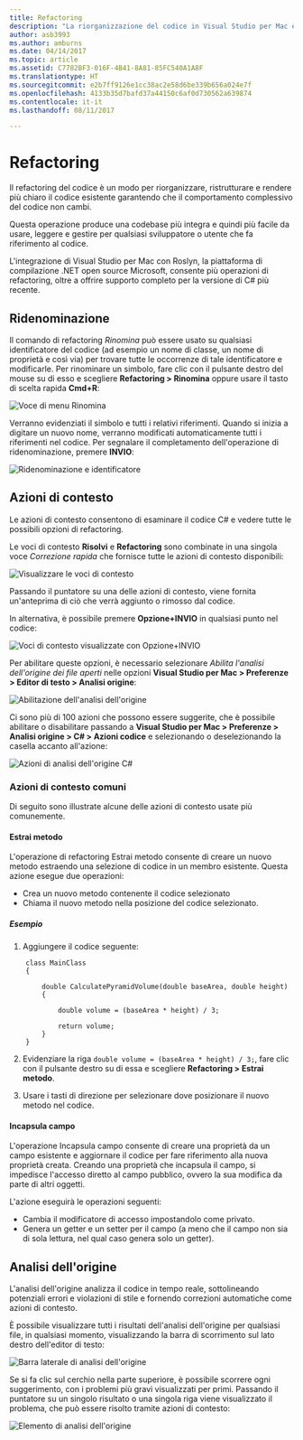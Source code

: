 ```yaml
---
title: Refactoring
description: "La riorganizzazione del codice in Visual Studio per Mac è stata semplificata grazie all'analisi dell'origine."
author: asb3993
ms.author: amburns
ms.date: 04/14/2017
ms.topic: article
ms.assetid: C7782BF3-016F-4B41-8A81-85FC540A1A8F
ms.translationtype: HT
ms.sourcegitcommit: e2b7ff9126e1cc38ac2e58d6be339b656a024e7f
ms.openlocfilehash: 4133b35d7bafd37a44150c6af0d730562a639874
ms.contentlocale: it-it
ms.lasthandoff: 08/11/2017

---
```


# <a name="refactoring"></a>Refactoring

Il refactoring del codice è un modo per riorganizzare, ristrutturare e rendere più chiaro il codice esistente garantendo che il comportamento complessivo del codice non cambi.

Questa operazione produce una codebase più integra e quindi più facile da usare, leggere e gestire per qualsiasi sviluppatore o utente che fa riferimento al codice.

L'integrazione di Visual Studio per Mac con Roslyn, la piattaforma di compilazione .NET open source Microsoft, consente più operazioni di refactoring, oltre a offrire supporto completo per la versione di C# più recente.

## <a name="renaming"></a>Ridenominazione 

Il comando di refactoring *Rinomina* può essere usato su qualsiasi identificatore del codice (ad esempio un nome di classe, un nome di proprietà e così via) per trovare tutte le occorrenze di tale identificatore e modificarle. Per rinominare un simbolo, fare clic con il pulsante destro del mouse su di esso e scegliere **Refactoring > Rinomina** oppure usare il tasto di scelta rapida **Cmd+R**:

![Voce di menu Rinomina](media/refactoring-renaming1.png)

Verranno evidenziati il simbolo e tutti i relativi riferimenti. Quando si inizia a digitare un nuovo nome, verranno modificati automaticamente tutti i riferimenti nel codice. Per segnalare il completamento dell'operazione di ridenominazione, premere **INVIO**:

 ![Ridenominazione e identificatore](media/refactoring-renaming2.png)

## <a name="context-actions"></a>Azioni di contesto

Le azioni di contesto consentono di esaminare il codice C# e vedere tutte le possibili opzioni di refactoring. 

Le voci di contesto **Risolvi** e **Refactoring** sono combinate in una singola voce *Correzione rapida* che fornisce tutte le azioni di contesto disponibili:

![Visualizzare le voci di contesto](media/refactoring-context-action.png)

Passando il puntatore su una delle azioni di contesto, viene fornita un'anteprima di ciò che verrà aggiunto o rimosso dal codice.

In alternativa, è possibile premere **Opzione+INVIO** in qualsiasi punto nel codice:

![Voci di contesto visualizzate con Opzione+INVIO](media/refactoring-image2a.png)

Per abilitare queste opzioni, è necessario selezionare *Abilita l'analisi dell'origine dei file aperti* nelle opzioni **Visual Studio per Mac > Preferenze > Editor di testo > Analisi origine**:

 ![Abilitazione dell'analisi dell'origine](media/refactoring-options.png)

Ci sono più di 100 azioni che possono essere suggerite, che è possibile abilitare o disabilitare passando a **Visual Studio per Mac > Preferenze > Analisi origine > C# > Azioni codice** e selezionando o deselezionando la casella accanto all'azione:

 ![Azioni di analisi dell'origine C#](media/refactoring-image3a.png)

### <a name="common-context-actions"></a>Azioni di contesto comuni

Di seguito sono illustrate alcune delle azioni di contesto usate più comunemente.

#### <a name="extract-method"></a>Estrai metodo

L'operazione di refactoring Estrai metodo consente di creare un nuovo metodo estraendo una selezione di codice in un membro esistente. Questa azione esegue due operazioni:

* Crea un nuovo metodo contenente il codice selezionato
* Chiama il nuovo metodo nella posizione del codice selezionato.

##### <a name="example"></a>Esempio

1. Aggiungere il codice seguente:

```
    class MainClass
    {

        double CalculatePyramidVolume(double baseArea, double height)
        {

            double volume = (baseArea * height) / 3;

            return volume;
        }
    }
```

2. Evidenziare la riga `double volume = (baseArea * height) / 3;`, fare clic con il pulsante destro su di essa e scegliere **Refactoring > Estrai metodo**.

3. Usare i tasti di direzione per selezionare dove posizionare il nuovo metodo nel codice.


#### <a name="encapsulate-field"></a>Incapsula campo

L'operazione Incapsula campo consente di creare una proprietà da un campo esistente e aggiornare il codice per fare riferimento alla nuova proprietà creata. Creando una proprietà che incapsula il campo, si impedisce l'accesso diretto al campo pubblico, ovvero la sua modifica da parte di altri oggetti.

L'azione eseguirà le operazioni seguenti:

* Cambia il modificatore di accesso impostandolo come privato.
* Genera un getter e un setter per il campo (a meno che il campo non sia di sola lettura, nel qual caso genera solo un getter).


## <a name="source-analysis"></a>Analisi dell'origine

L'analisi dell'origine analizza il codice in tempo reale, sottolineando potenziali errori e violazioni di stile e fornendo correzioni automatiche come azioni di contesto. 

È possibile visualizzare tutti i risultati dell'analisi dell'origine per qualsiasi file, in qualsiasi momento, visualizzando la barra di scorrimento sul lato destro dell'editor di testo:

 ![Barra laterale di analisi dell'origine](media/refactoring-image4a.png)

Se si fa clic sul cerchio nella parte superiore, è possibile scorrere ogni suggerimento, con i problemi più gravi visualizzati per primi. Passando il puntatore su un singolo risultato o una singola riga viene visualizzato il problema, che può essere risolto tramite azioni di contesto:

 ![Elemento di analisi dell'origine](media/refactoring-image5.png)


